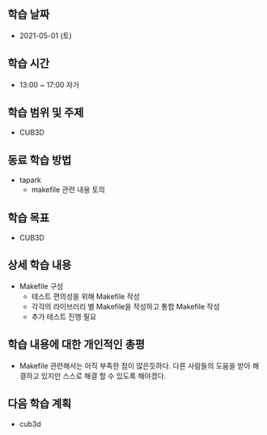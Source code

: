 학습 날짜
---
+ 2021-05-01 (토)

학습 시간
---
+ 13:00 ~ 17:00 자가

학습 범위 및 주제
---
+ CUB3D

동료 학습 방법
---
+ tapark
    + makefile 관련 내용 토의

학습 목표
---
+ CUB3D

상세 학습 내용
---
+ Makefile 구성
    + 테스트 편의성을 위해 Makefile 작성
    + 각각의 라이브러리 별 Makefile을 작성하고 통합 Makefile 작성
    + 추가 테스트 진행 필요

학습 내용에 대한 개인적인 총평
---
+ Makefile 관련해서는 아직 부족한 점이 많은듯하다. 다른 사람들의 도움을 받아 해결하고 있지만 스스로 해결 할 수 있도록 해야겠다.

다음 학습 계획
---
+ cub3d
